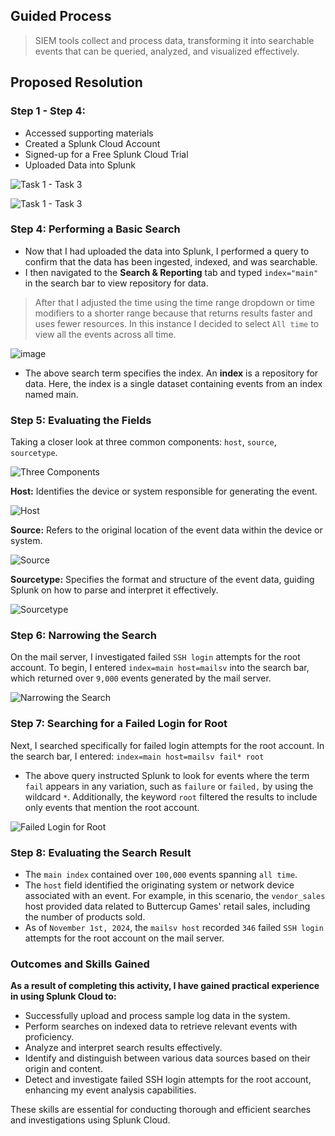 ## Guided Process

> SIEM tools collect and process data, transforming it into searchable events that can be queried, analyzed, and visualized effectively.

## Proposed Resolution

### Step 1 - Step 4: 
* Accessed supporting materials
* Created a Splunk Cloud Account
* Signed-up for a Free Splunk Cloud Trial
* Uploaded Data into Splunk

![Task 1 - Task 3](https://github.com/user-attachments/assets/fcc91121-2832-4ee7-963a-5c9aee7fc2aa)

![Task 1 - Task 3](https://github.com/user-attachments/assets/710f3489-4836-4154-8809-fd32fe96c361)

### Step 4: Performing a Basic Search

* Now that I had uploaded the data into Splunk, I performed a query to confirm that the data has been ingested, indexed, and was searchable. 
* I then navigated to the **Search & Reporting** tab and typed `index="main"` in the search bar to view repository for data.

> After that I adjusted the time using the time range dropdown or time modifiers to a shorter range because that returns results faster and uses fewer resources. In this instance I decided to select `All time` to view all the events across all time.

![image](https://github.com/user-attachments/assets/fdebc341-1740-4115-93fb-47f4261f9776)

* The above search term specifies the index. An **index** is a repository for data. Here, the index is a single dataset containing events from an index named main.

### Step 5: Evaluating the Fields

Taking a closer look at three common components: `host`, `source`, `sourcetype`.

![Three Components](https://github.com/user-attachments/assets/d525463f-de2c-4f6e-b571-92f29fb69ef4)

**Host:** Identifies the device or system responsible for generating the event.

![Host](https://github.com/user-attachments/assets/51051b74-115d-40da-a357-0f60645332d0)

**Source:** Refers to the original location of the event data within the device or system.

![Source](https://github.com/user-attachments/assets/ffd9de02-1e30-4474-8ea2-ad837cb04ea1)

**Sourcetype:** Specifies the format and structure of the event data, guiding Splunk on how to parse and interpret it effectively.

![Sourcetype](https://github.com/user-attachments/assets/8a10198f-68c0-42ac-a954-56e2a709b4e1)

### Step 6: Narrowing the Search

On the mail server, I investigated failed `SSH login` attempts for the root account. To begin, I entered `index=main host=mailsv` into the search bar, which returned over `9,000` events generated by the mail server.

![Narrowing the Search](https://github.com/user-attachments/assets/8476e6a1-c8ac-4437-ad36-e98cef68bd25)

### Step 7: Searching for a Failed Login for Root

Next, I searched specifically for failed login attempts for the root account. In the search bar, I entered:
`index=main host=mailsv fail* root`
* The above query instructed Splunk to look for events where the term `fail` appears in any variation, such as `failure` or `failed,` by using the wildcard `*`. Additionally, the keyword `root` filtered the results to include only events that mention the root account.

![Failed Login for Root](https://github.com/user-attachments/assets/3b4e666e-d538-4ab6-9900-d465f97720a2)

### Step 8: Evaluating the Search Result

* The `main index` contained over `100,000` events spanning `all time`.
* The `host` field identified the originating system or network device associated with an event. For example, in this scenario, the `vendor_sales` host provided data related to Buttercup Games' retail sales, including the number of products sold.
* As of `November 1st, 2024`, the `mailsv host` recorded `346` failed `SSH login` attempts for the root account on the mail server.

### Outcomes and Skills Gained

**As a result of completing this activity, I have gained practical experience in using Splunk Cloud to:**

  * Successfully upload and process sample log data in the system.
  * Perform searches on indexed data to retrieve relevant events with proficiency.
  * Analyze and interpret search results effectively.
  * Identify and distinguish between various data sources based on their origin and content.
  * Detect and investigate failed SSH login attempts for the root account, enhancing my event analysis capabilities.

These skills are essential for conducting thorough and efficient searches and investigations using Splunk Cloud.
